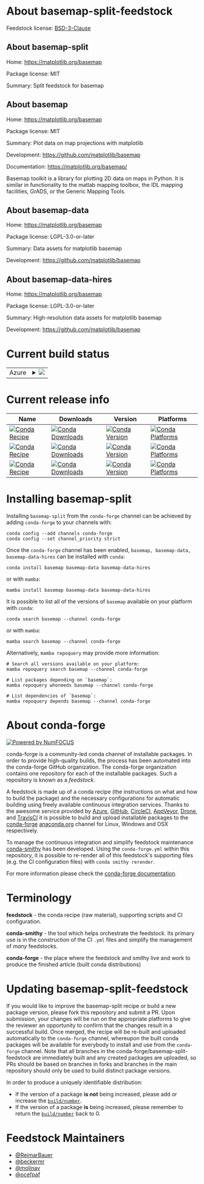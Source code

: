 About basemap-split-feedstock
=============================

Feedstock license: [BSD-3-Clause](https://github.com/conda-forge/basemap-feedstock/blob/main/LICENSE.txt)


About basemap-split
-------------------

Home: https://matplotlib.org/basemap

Package license: MIT

Summary: Split feedstock for basemap

About basemap
-------------

Home: https://matplotlib.org/basemap

Package license: MIT

Summary: Plot data on map projections with matplotlib

Development: https://github.com/matplotlib/basemap

Documentation: https://matplotlib.org/basemap/

Basemap toolkit is a library for plotting 2D data on maps in Python.
It is similar in functionality to the matlab mapping toolbox,
the IDL mapping facilities, GrADS, or the Generic Mapping Tools.


About basemap-data
------------------

Home: https://matplotlib.org/basemap

Package license: LGPL-3.0-or-later

Summary: Data assets for matplotlib basemap

Development: https://github.com/matplotlib/basemap

About basemap-data-hires
------------------------

Home: https://matplotlib.org/basemap

Package license: LGPL-3.0-or-later

Summary: High-resolution data assets for matplotlib basemap

Development: https://github.com/matplotlib/basemap

Current build status
====================


<table>
    
  <tr>
    <td>Azure</td>
    <td>
      <details>
        <summary>
          <a href="https://dev.azure.com/conda-forge/feedstock-builds/_build/latest?definitionId=85&branchName=main">
            <img src="https://dev.azure.com/conda-forge/feedstock-builds/_apis/build/status/basemap-feedstock?branchName=main">
          </a>
        </summary>
        <table>
          <thead><tr><th>Variant</th><th>Status</th></tr></thead>
          <tbody><tr>
              <td>linux_64</td>
              <td>
                <a href="https://dev.azure.com/conda-forge/feedstock-builds/_build/latest?definitionId=85&branchName=main">
                  <img src="https://dev.azure.com/conda-forge/feedstock-builds/_apis/build/status/basemap-feedstock?branchName=main&jobName=linux&configuration=linux%20linux_64_" alt="variant">
                </a>
              </td>
            </tr><tr>
              <td>linux_aarch64_python3.10.____cpython</td>
              <td>
                <a href="https://dev.azure.com/conda-forge/feedstock-builds/_build/latest?definitionId=85&branchName=main">
                  <img src="https://dev.azure.com/conda-forge/feedstock-builds/_apis/build/status/basemap-feedstock?branchName=main&jobName=linux&configuration=linux%20linux_aarch64_python3.10.____cpython" alt="variant">
                </a>
              </td>
            </tr><tr>
              <td>linux_aarch64_python3.11.____cpython</td>
              <td>
                <a href="https://dev.azure.com/conda-forge/feedstock-builds/_build/latest?definitionId=85&branchName=main">
                  <img src="https://dev.azure.com/conda-forge/feedstock-builds/_apis/build/status/basemap-feedstock?branchName=main&jobName=linux&configuration=linux%20linux_aarch64_python3.11.____cpython" alt="variant">
                </a>
              </td>
            </tr><tr>
              <td>linux_aarch64_python3.12.____cpython</td>
              <td>
                <a href="https://dev.azure.com/conda-forge/feedstock-builds/_build/latest?definitionId=85&branchName=main">
                  <img src="https://dev.azure.com/conda-forge/feedstock-builds/_apis/build/status/basemap-feedstock?branchName=main&jobName=linux&configuration=linux%20linux_aarch64_python3.12.____cpython" alt="variant">
                </a>
              </td>
            </tr><tr>
              <td>linux_aarch64_python3.13.____cp313</td>
              <td>
                <a href="https://dev.azure.com/conda-forge/feedstock-builds/_build/latest?definitionId=85&branchName=main">
                  <img src="https://dev.azure.com/conda-forge/feedstock-builds/_apis/build/status/basemap-feedstock?branchName=main&jobName=linux&configuration=linux%20linux_aarch64_python3.13.____cp313" alt="variant">
                </a>
              </td>
            </tr><tr>
              <td>linux_aarch64_python3.9.____cpython</td>
              <td>
                <a href="https://dev.azure.com/conda-forge/feedstock-builds/_build/latest?definitionId=85&branchName=main">
                  <img src="https://dev.azure.com/conda-forge/feedstock-builds/_apis/build/status/basemap-feedstock?branchName=main&jobName=linux&configuration=linux%20linux_aarch64_python3.9.____cpython" alt="variant">
                </a>
              </td>
            </tr><tr>
              <td>linux_ppc64le_python3.10.____cpython</td>
              <td>
                <a href="https://dev.azure.com/conda-forge/feedstock-builds/_build/latest?definitionId=85&branchName=main">
                  <img src="https://dev.azure.com/conda-forge/feedstock-builds/_apis/build/status/basemap-feedstock?branchName=main&jobName=linux&configuration=linux%20linux_ppc64le_python3.10.____cpython" alt="variant">
                </a>
              </td>
            </tr><tr>
              <td>linux_ppc64le_python3.11.____cpython</td>
              <td>
                <a href="https://dev.azure.com/conda-forge/feedstock-builds/_build/latest?definitionId=85&branchName=main">
                  <img src="https://dev.azure.com/conda-forge/feedstock-builds/_apis/build/status/basemap-feedstock?branchName=main&jobName=linux&configuration=linux%20linux_ppc64le_python3.11.____cpython" alt="variant">
                </a>
              </td>
            </tr><tr>
              <td>linux_ppc64le_python3.12.____cpython</td>
              <td>
                <a href="https://dev.azure.com/conda-forge/feedstock-builds/_build/latest?definitionId=85&branchName=main">
                  <img src="https://dev.azure.com/conda-forge/feedstock-builds/_apis/build/status/basemap-feedstock?branchName=main&jobName=linux&configuration=linux%20linux_ppc64le_python3.12.____cpython" alt="variant">
                </a>
              </td>
            </tr><tr>
              <td>linux_ppc64le_python3.13.____cp313</td>
              <td>
                <a href="https://dev.azure.com/conda-forge/feedstock-builds/_build/latest?definitionId=85&branchName=main">
                  <img src="https://dev.azure.com/conda-forge/feedstock-builds/_apis/build/status/basemap-feedstock?branchName=main&jobName=linux&configuration=linux%20linux_ppc64le_python3.13.____cp313" alt="variant">
                </a>
              </td>
            </tr><tr>
              <td>linux_ppc64le_python3.9.____cpython</td>
              <td>
                <a href="https://dev.azure.com/conda-forge/feedstock-builds/_build/latest?definitionId=85&branchName=main">
                  <img src="https://dev.azure.com/conda-forge/feedstock-builds/_apis/build/status/basemap-feedstock?branchName=main&jobName=linux&configuration=linux%20linux_ppc64le_python3.9.____cpython" alt="variant">
                </a>
              </td>
            </tr><tr>
              <td>osx_64_python3.10.____cpython</td>
              <td>
                <a href="https://dev.azure.com/conda-forge/feedstock-builds/_build/latest?definitionId=85&branchName=main">
                  <img src="https://dev.azure.com/conda-forge/feedstock-builds/_apis/build/status/basemap-feedstock?branchName=main&jobName=osx&configuration=osx%20osx_64_python3.10.____cpython" alt="variant">
                </a>
              </td>
            </tr><tr>
              <td>osx_64_python3.11.____cpython</td>
              <td>
                <a href="https://dev.azure.com/conda-forge/feedstock-builds/_build/latest?definitionId=85&branchName=main">
                  <img src="https://dev.azure.com/conda-forge/feedstock-builds/_apis/build/status/basemap-feedstock?branchName=main&jobName=osx&configuration=osx%20osx_64_python3.11.____cpython" alt="variant">
                </a>
              </td>
            </tr><tr>
              <td>osx_64_python3.12.____cpython</td>
              <td>
                <a href="https://dev.azure.com/conda-forge/feedstock-builds/_build/latest?definitionId=85&branchName=main">
                  <img src="https://dev.azure.com/conda-forge/feedstock-builds/_apis/build/status/basemap-feedstock?branchName=main&jobName=osx&configuration=osx%20osx_64_python3.12.____cpython" alt="variant">
                </a>
              </td>
            </tr><tr>
              <td>osx_64_python3.13.____cp313</td>
              <td>
                <a href="https://dev.azure.com/conda-forge/feedstock-builds/_build/latest?definitionId=85&branchName=main">
                  <img src="https://dev.azure.com/conda-forge/feedstock-builds/_apis/build/status/basemap-feedstock?branchName=main&jobName=osx&configuration=osx%20osx_64_python3.13.____cp313" alt="variant">
                </a>
              </td>
            </tr><tr>
              <td>osx_64_python3.9.____cpython</td>
              <td>
                <a href="https://dev.azure.com/conda-forge/feedstock-builds/_build/latest?definitionId=85&branchName=main">
                  <img src="https://dev.azure.com/conda-forge/feedstock-builds/_apis/build/status/basemap-feedstock?branchName=main&jobName=osx&configuration=osx%20osx_64_python3.9.____cpython" alt="variant">
                </a>
              </td>
            </tr><tr>
              <td>osx_arm64_python3.10.____cpython</td>
              <td>
                <a href="https://dev.azure.com/conda-forge/feedstock-builds/_build/latest?definitionId=85&branchName=main">
                  <img src="https://dev.azure.com/conda-forge/feedstock-builds/_apis/build/status/basemap-feedstock?branchName=main&jobName=osx&configuration=osx%20osx_arm64_python3.10.____cpython" alt="variant">
                </a>
              </td>
            </tr><tr>
              <td>osx_arm64_python3.11.____cpython</td>
              <td>
                <a href="https://dev.azure.com/conda-forge/feedstock-builds/_build/latest?definitionId=85&branchName=main">
                  <img src="https://dev.azure.com/conda-forge/feedstock-builds/_apis/build/status/basemap-feedstock?branchName=main&jobName=osx&configuration=osx%20osx_arm64_python3.11.____cpython" alt="variant">
                </a>
              </td>
            </tr><tr>
              <td>osx_arm64_python3.12.____cpython</td>
              <td>
                <a href="https://dev.azure.com/conda-forge/feedstock-builds/_build/latest?definitionId=85&branchName=main">
                  <img src="https://dev.azure.com/conda-forge/feedstock-builds/_apis/build/status/basemap-feedstock?branchName=main&jobName=osx&configuration=osx%20osx_arm64_python3.12.____cpython" alt="variant">
                </a>
              </td>
            </tr><tr>
              <td>osx_arm64_python3.13.____cp313</td>
              <td>
                <a href="https://dev.azure.com/conda-forge/feedstock-builds/_build/latest?definitionId=85&branchName=main">
                  <img src="https://dev.azure.com/conda-forge/feedstock-builds/_apis/build/status/basemap-feedstock?branchName=main&jobName=osx&configuration=osx%20osx_arm64_python3.13.____cp313" alt="variant">
                </a>
              </td>
            </tr><tr>
              <td>osx_arm64_python3.9.____cpython</td>
              <td>
                <a href="https://dev.azure.com/conda-forge/feedstock-builds/_build/latest?definitionId=85&branchName=main">
                  <img src="https://dev.azure.com/conda-forge/feedstock-builds/_apis/build/status/basemap-feedstock?branchName=main&jobName=osx&configuration=osx%20osx_arm64_python3.9.____cpython" alt="variant">
                </a>
              </td>
            </tr><tr>
              <td>win_64_python3.10.____cpython</td>
              <td>
                <a href="https://dev.azure.com/conda-forge/feedstock-builds/_build/latest?definitionId=85&branchName=main">
                  <img src="https://dev.azure.com/conda-forge/feedstock-builds/_apis/build/status/basemap-feedstock?branchName=main&jobName=win&configuration=win%20win_64_python3.10.____cpython" alt="variant">
                </a>
              </td>
            </tr><tr>
              <td>win_64_python3.11.____cpython</td>
              <td>
                <a href="https://dev.azure.com/conda-forge/feedstock-builds/_build/latest?definitionId=85&branchName=main">
                  <img src="https://dev.azure.com/conda-forge/feedstock-builds/_apis/build/status/basemap-feedstock?branchName=main&jobName=win&configuration=win%20win_64_python3.11.____cpython" alt="variant">
                </a>
              </td>
            </tr><tr>
              <td>win_64_python3.12.____cpython</td>
              <td>
                <a href="https://dev.azure.com/conda-forge/feedstock-builds/_build/latest?definitionId=85&branchName=main">
                  <img src="https://dev.azure.com/conda-forge/feedstock-builds/_apis/build/status/basemap-feedstock?branchName=main&jobName=win&configuration=win%20win_64_python3.12.____cpython" alt="variant">
                </a>
              </td>
            </tr><tr>
              <td>win_64_python3.13.____cp313</td>
              <td>
                <a href="https://dev.azure.com/conda-forge/feedstock-builds/_build/latest?definitionId=85&branchName=main">
                  <img src="https://dev.azure.com/conda-forge/feedstock-builds/_apis/build/status/basemap-feedstock?branchName=main&jobName=win&configuration=win%20win_64_python3.13.____cp313" alt="variant">
                </a>
              </td>
            </tr><tr>
              <td>win_64_python3.9.____cpython</td>
              <td>
                <a href="https://dev.azure.com/conda-forge/feedstock-builds/_build/latest?definitionId=85&branchName=main">
                  <img src="https://dev.azure.com/conda-forge/feedstock-builds/_apis/build/status/basemap-feedstock?branchName=main&jobName=win&configuration=win%20win_64_python3.9.____cpython" alt="variant">
                </a>
              </td>
            </tr>
          </tbody>
        </table>
      </details>
    </td>
  </tr>
</table>

Current release info
====================

| Name | Downloads | Version | Platforms |
| --- | --- | --- | --- |
| [![Conda Recipe](https://img.shields.io/badge/recipe-basemap-green.svg)](https://anaconda.org/conda-forge/basemap) | [![Conda Downloads](https://img.shields.io/conda/dn/conda-forge/basemap.svg)](https://anaconda.org/conda-forge/basemap) | [![Conda Version](https://img.shields.io/conda/vn/conda-forge/basemap.svg)](https://anaconda.org/conda-forge/basemap) | [![Conda Platforms](https://img.shields.io/conda/pn/conda-forge/basemap.svg)](https://anaconda.org/conda-forge/basemap) |
| [![Conda Recipe](https://img.shields.io/badge/recipe-basemap--data-green.svg)](https://anaconda.org/conda-forge/basemap-data) | [![Conda Downloads](https://img.shields.io/conda/dn/conda-forge/basemap-data.svg)](https://anaconda.org/conda-forge/basemap-data) | [![Conda Version](https://img.shields.io/conda/vn/conda-forge/basemap-data.svg)](https://anaconda.org/conda-forge/basemap-data) | [![Conda Platforms](https://img.shields.io/conda/pn/conda-forge/basemap-data.svg)](https://anaconda.org/conda-forge/basemap-data) |
| [![Conda Recipe](https://img.shields.io/badge/recipe-basemap--data--hires-green.svg)](https://anaconda.org/conda-forge/basemap-data-hires) | [![Conda Downloads](https://img.shields.io/conda/dn/conda-forge/basemap-data-hires.svg)](https://anaconda.org/conda-forge/basemap-data-hires) | [![Conda Version](https://img.shields.io/conda/vn/conda-forge/basemap-data-hires.svg)](https://anaconda.org/conda-forge/basemap-data-hires) | [![Conda Platforms](https://img.shields.io/conda/pn/conda-forge/basemap-data-hires.svg)](https://anaconda.org/conda-forge/basemap-data-hires) |

Installing basemap-split
========================

Installing `basemap-split` from the `conda-forge` channel can be achieved by adding `conda-forge` to your channels with:

```
conda config --add channels conda-forge
conda config --set channel_priority strict
```

Once the `conda-forge` channel has been enabled, `basemap, basemap-data, basemap-data-hires` can be installed with `conda`:

```
conda install basemap basemap-data basemap-data-hires
```

or with `mamba`:

```
mamba install basemap basemap-data basemap-data-hires
```

It is possible to list all of the versions of `basemap` available on your platform with `conda`:

```
conda search basemap --channel conda-forge
```

or with `mamba`:

```
mamba search basemap --channel conda-forge
```

Alternatively, `mamba repoquery` may provide more information:

```
# Search all versions available on your platform:
mamba repoquery search basemap --channel conda-forge

# List packages depending on `basemap`:
mamba repoquery whoneeds basemap --channel conda-forge

# List dependencies of `basemap`:
mamba repoquery depends basemap --channel conda-forge
```


About conda-forge
=================

[![Powered by
NumFOCUS](https://img.shields.io/badge/powered%20by-NumFOCUS-orange.svg?style=flat&colorA=E1523D&colorB=007D8A)](https://numfocus.org)

conda-forge is a community-led conda channel of installable packages.
In order to provide high-quality builds, the process has been automated into the
conda-forge GitHub organization. The conda-forge organization contains one repository
for each of the installable packages. Such a repository is known as a *feedstock*.

A feedstock is made up of a conda recipe (the instructions on what and how to build
the package) and the necessary configurations for automatic building using freely
available continuous integration services. Thanks to the awesome service provided by
[Azure](https://azure.microsoft.com/en-us/services/devops/), [GitHub](https://github.com/),
[CircleCI](https://circleci.com/), [AppVeyor](https://www.appveyor.com/),
[Drone](https://cloud.drone.io/welcome), and [TravisCI](https://travis-ci.com/)
it is possible to build and upload installable packages to the
[conda-forge](https://anaconda.org/conda-forge) [anaconda.org](https://anaconda.org/)
channel for Linux, Windows and OSX respectively.

To manage the continuous integration and simplify feedstock maintenance
[conda-smithy](https://github.com/conda-forge/conda-smithy) has been developed.
Using the ``conda-forge.yml`` within this repository, it is possible to re-render all of
this feedstock's supporting files (e.g. the CI configuration files) with ``conda smithy rerender``.

For more information please check the [conda-forge documentation](https://conda-forge.org/docs/).

Terminology
===========

**feedstock** - the conda recipe (raw material), supporting scripts and CI configuration.

**conda-smithy** - the tool which helps orchestrate the feedstock.
                   Its primary use is in the construction of the CI ``.yml`` files
                   and simplify the management of *many* feedstocks.

**conda-forge** - the place where the feedstock and smithy live and work to
                  produce the finished article (built conda distributions)


Updating basemap-split-feedstock
================================

If you would like to improve the basemap-split recipe or build a new
package version, please fork this repository and submit a PR. Upon submission,
your changes will be run on the appropriate platforms to give the reviewer an
opportunity to confirm that the changes result in a successful build. Once
merged, the recipe will be re-built and uploaded automatically to the
`conda-forge` channel, whereupon the built conda packages will be available for
everybody to install and use from the `conda-forge` channel.
Note that all branches in the conda-forge/basemap-split-feedstock are
immediately built and any created packages are uploaded, so PRs should be based
on branches in forks and branches in the main repository should only be used to
build distinct package versions.

In order to produce a uniquely identifiable distribution:
 * If the version of a package **is not** being increased, please add or increase
   the [``build/number``](https://docs.conda.io/projects/conda-build/en/latest/resources/define-metadata.html#build-number-and-string).
 * If the version of a package **is** being increased, please remember to return
   the [``build/number``](https://docs.conda.io/projects/conda-build/en/latest/resources/define-metadata.html#build-number-and-string)
   back to 0.

Feedstock Maintainers
=====================

* [@ReimarBauer](https://github.com/ReimarBauer/)
* [@beckermr](https://github.com/beckermr/)
* [@molinav](https://github.com/molinav/)
* [@ocefpaf](https://github.com/ocefpaf/)

